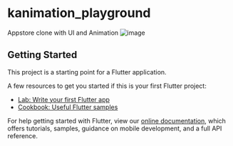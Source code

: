 # kanimation_playground

Appstore clone with UI and Animation
![image](https://user-images.githubusercontent.com/56512914/209491875-bf170a2c-ca88-4a41-9ff9-fc199e29846b.png)


## Getting Started

This project is a starting point for a Flutter application.

A few resources to get you started if this is your first Flutter project:

- [Lab: Write your first Flutter app](https://flutter.dev/docs/get-started/codelab)
- [Cookbook: Useful Flutter samples](https://flutter.dev/docs/cookbook)

For help getting started with Flutter, view our
[online documentation](https://flutter.dev/docs), which offers tutorials,
samples, guidance on mobile development, and a full API reference.
